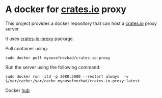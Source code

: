 # A docker for [crates.io](https://crates.io) proxy
This project provides a docker repository that can host a [crates.io](https://crates.io) proxy server

It uses [crates-io-proxy](https://crates.io/crates/crates-io-proxy) package.

Pull container using:
```
sudo docker pull myousefnezhad/crates-io-proxy
```

Run the server using the following command:
```
sudo docker run -itd -p 3080:3080 --restart always  -v $/var/cache:/var/cache myousefnezhad/crates-io-proxy:latest
```

Docker [hub](https://hub.docker.com/r/myousefnezhad/crates-io-proxy) 
